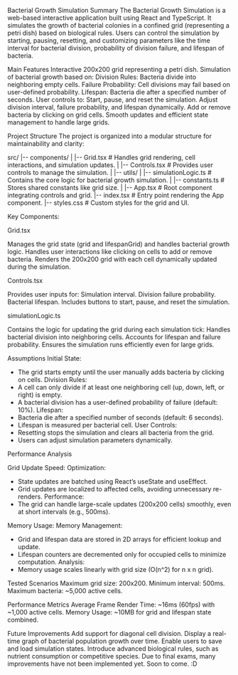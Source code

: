 Bacterial Growth Simulation
Summary
The Bacterial Growth Simulation is a web-based interactive application built using React and TypeScript. It simulates the growth of bacterial colonies in a confined grid (representing a petri dish) based on biological rules. Users can control the simulation by starting, pausing, resetting, and customizing parameters like the time interval for bacterial division, probability of division failure, and lifespan of bacteria.

Main Features
Interactive 200x200 grid representing a petri dish.
Simulation of bacterial growth based on:
Division Rules: Bacteria divide into neighboring empty cells.
Failure Probability: Cell divisions may fail based on user-defined probability.
Lifespan: Bacteria die after a specified number of seconds.
User controls to:
Start, pause, and reset the simulation.
Adjust division interval, failure probability, and lifespan dynamically.
Add or remove bacteria by clicking on grid cells.
Smooth updates and efficient state management to handle large grids.


Project Structure
The project is organized into a modular structure for maintainability and clarity:

src/
|-- components/
|   |-- Grid.tsx          # Handles grid rendering, cell interactions, and simulation updates.
|   |-- Controls.tsx      # Provides user controls to manage the simulation.
|
|-- utils/
|   |-- simulationLogic.ts # Contains the core logic for bacterial growth simulation.
|   |-- constants.ts       # Stores shared constants like grid size.
|
|-- App.tsx               # Root component integrating controls and grid.
|-- index.tsx             # Entry point rendering the App component.
|-- styles.css            # Custom styles for the grid and UI.

Key Components:

Grid.tsx

Manages the grid state (grid and lifespanGrid) and handles bacterial growth logic.
Handles user interactions like clicking on cells to add or remove bacteria.
Renders the 200x200 grid with each cell dynamically updated during the simulation.

Controls.tsx

Provides user inputs for:
Simulation interval.
Division failure probability.
Bacterial lifespan.
Includes buttons to start, pause, and reset the simulation.

simulationLogic.ts

Contains the logic for updating the grid during each simulation tick:
Handles bacterial division into neighboring cells.
Accounts for lifespan and failure probability.
Ensures the simulation runs efficiently even for large grids.


Assumptions
Initial State:
- The grid starts empty until the user manually adds bacteria by clicking on cells.
Division Rules:
- A cell can only divide if at least one neighboring cell (up, down, left, or right) is empty.
- A bacterial division has a user-defined probability of failure (default: 10%).
Lifespan:
- Bacteria die after a specified number of seconds (default: 6 seconds).
- Lifespan is measured per bacterial cell.
User Controls:
- Resetting stops the simulation and clears all bacteria from the grid.
- Users can adjust simulation parameters dynamically.

Performance Analysis

Grid Update Speed:
Optimization:
- State updates are batched using React’s useState and useEffect.
- Grid updates are localized to affected cells, avoiding unnecessary re-renders.
Performance:
- The grid can handle large-scale updates (200x200 cells) smoothly, even at short intervals (e.g., 500ms).

Memory Usage:
Memory Management:
- Grid and lifespan data are stored in 2D arrays for efficient lookup and update.
- Lifespan counters are decremented only for occupied cells to minimize computation.
Analysis:
- Memory usage scales linearly with grid size (O(n^2) for n x n grid).

Tested Scenarios
Maximum grid size: 200x200.
Minimum interval: 500ms.
Maximum bacteria: ~5,000 active cells.

Performance Metrics
Average Frame Render Time: ~16ms (60fps) with ~1,000 active cells.
Memory Usage: ~10MB for grid and lifespan state combined.


Future Improvements
Add support for diagonal cell division.
Display a real-time graph of bacterial population growth over time.
Enable users to save and load simulation states.
Introduce advanced biological rules, such as nutrient consumption or competitive species.
Due to final exams, many improvements have not been implemented yet. Soon to come. :D